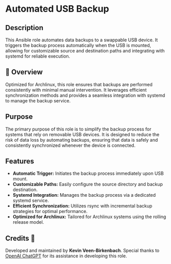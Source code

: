 # Automated USB Backup

## Description

This Ansible role automates data backups to a swappable USB device. It triggers the backup process automatically when the USB is mounted, allowing for customizable source and destination paths and integrating with systemd for reliable execution.

## 📌 Overview

Optimized for Archlinux, this role ensures that backups are performed consistently with minimal manual intervention. It leverages efficient synchronization methods and provides a seamless integration with systemd to manage the backup service.

## Purpose

The primary purpose of this role is to simplify the backup process for systems that rely on removable USB devices. It is designed to reduce the risk of data loss by automating backups, ensuring that data is safely and consistently synchronized whenever the device is connected.

## Features

- **Automatic Trigger:** Initiates the backup process immediately upon USB mount.
- **Customizable Paths:** Easily configure the source directory and backup destination.
- **Systemd Integration:** Manages the backup process via a dedicated systemd service.
- **Efficient Synchronization:** Utilizes rsync with incremental backup strategies for optimal performance.
- **Optimized for Archlinux:** Tailored for Archlinux systems using the rolling release model.

## Credits 📝

Developed and maintained by **Kevin Veen-Birkenbach**. Special thanks to [OpenAI ChatGPT](https://chat.openai.com/share/a75ca771-d8a4-4b75-9912-c515ba371ae4) for its assistance in developing this role.